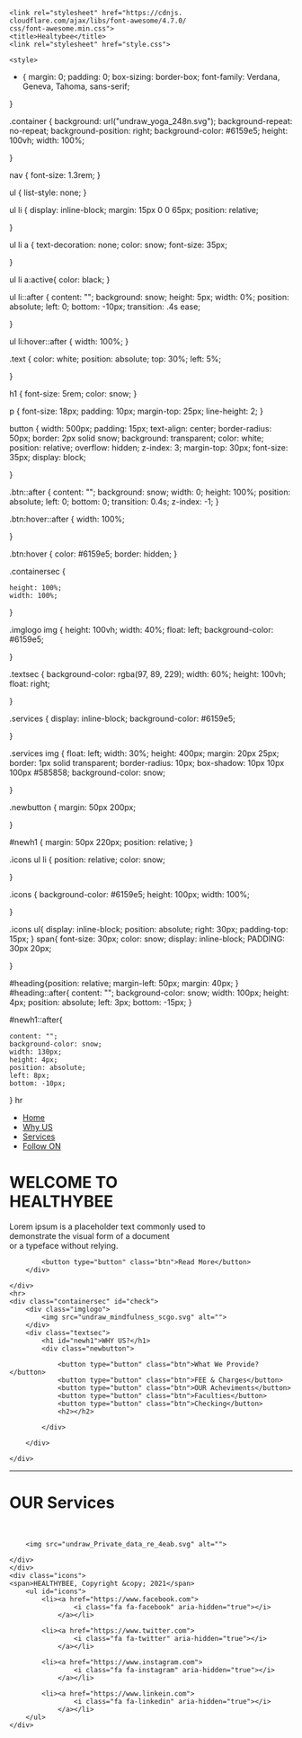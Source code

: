 <!DOCTYPE html>
<html>

<head>
	<meta charset="UTF-8">
	<meta http-equiv="X-UA-Compatible" content="IE=edge">
	<meta name="viewport" content="width=device-width, initial-scale=1.0">

	<link rel="stylesheet" href="https://cdnjs.
	cloudflare.com/ajax/libs/font-awesome/4.7.0/
	css/font-awesome.min.css">
	<title>Healtybee</title>
	<link rel="stylesheet" href="style.css">
	
	<style>
* {
    margin: 0;
    padding: 0;
    box-sizing: border-box;
    font-family: Verdana, Geneva, Tahoma, sans-serif;

}

.container {
    background: url("undraw_yoga_248n.svg");
    background-repeat: no-repeat;
    background-position: right;
    background-color: #6159e5;
    height: 100vh;
    width: 100%;

}

nav {
    font-size: 1.3rem;
}

ul {
    list-style: none;
}

ul li {
    display: inline-block;
    margin: 15px 0 0 65px;
    position: relative;

}

ul li a {
    text-decoration: none;
    color: snow;
    font-size: 35px;

}

ul li a:active{
    color: black;
}

ul li::after {
    content: "";
    background: snow;
    height: 5px;
    width: 0%;
    position: absolute;
    left: 0;
    bottom: -10px;
    transition: .4s ease;

}

ul li:hover::after {
    width: 100%;
}

.text {
    color: white;
    position: absolute;
    top: 30%;
    left: 5%;

}

h1 {
    font-size: 5rem;
    color: snow;
}

p {
    font-size: 18px;
    padding: 10px;
    margin-top: 25px;
    line-height: 2;
}



button {
    width: 500px;
    padding: 15px;
    text-align: center;
    border-radius: 50px;
    border: 2px solid snow;
    background: transparent;
    color: white;
    position: relative;
    overflow: hidden;
    z-index: 3;
    margin-top: 30px;
    font-size: 35px;
    display: block;

}

.btn::after {
    content: "";
    background: snow;
    width: 0;
    height: 100%;
    position: absolute;
    left: 0;
    bottom: 0;
    transition: 0.4s;
    z-index: -1;
}

.btn:hover::after {
    width: 100%;

}

.btn:hover {
    color: #6159e5;
    border: hidden;
}

.containersec {

    height: 100%;
    width: 100%;


}

.imglogo img {
    height: 100vh;
    width: 40%;
    float: left;
    background-color: #6159e5;

}

.textsec {
    background-color: rgba(97, 89, 229);
    width: 60%;
    height: 100vh;
    float: right;

}

.services {
    display: inline-block;
    background-color: #6159e5;

}

.services img {
    float: left;
    width: 30%;
    height: 400px;
    margin: 20px 25px;
    border: 1px solid transparent;
    border-radius: 10px;
    box-shadow: 10px 10px 100px #585858;
    background-color: snow;

}

.newbutton {
    margin: 50px 200px;

}

#newh1 {
    margin: 50px 220px;
    position: relative;
}

.icons ul li {
    position: relative;
    color: snow;


}

.icons {
    background-color: #6159e5;
    height: 100px;
    width: 100%;


}

.icons ul{
        display: inline-block;
        position: absolute;
        right: 30px;
        padding-top: 15px;
}
span{
    font-size: 30px;
    color: snow;
    display: inline-block;
    PADDING: 30px 20px;
   
}

#heading{position: relative;
    margin-left: 50px;
    margin: 40px;
}
#heading::after{
    content: "";
    background-color: snow;
    width: 100px;
    height: 4px;
    position: absolute;
    left: 3px;
    bottom: -15px;
}


#newh1::after{

    content: "";
    background-color: snow;
    width: 130px;
    height: 4px;
    position: absolute;
    left: 8px;
    bottom: -10px;
}
hr
	</style>
</head>

<body>
	<div class="container">
		<nav>
			<ul>
				<li><a href="#">Home</a></li>
				<li><a href="#check">Why US</a></li>
				<li><a href="#serv">Services</a></li>
				<li><a href="#icons">Follow ON</a></li>
			</ul>
		</nav>
		<div class="text">
			<h1>WELCOME TO<br>HEALTHYBEE</h1>
			<p>Lorem ipsum is a placeholder text commonly
				used to <br>demonstrate the visual form of a
				document <br>or a typeface without relying.</p>

			<button type="button" class="btn">Read More</button>
		</div>

	</div>
	<hr>
	<div class="containersec" id="check">
		<div class="imglogo">
			<img src="undraw_mindfulness_scgo.svg" alt="">
		</div>
		<div class="textsec">
			<h1 id="newh1">WHY US?</h1>
			<div class="newbutton">

				<button type="button" class="btn">What We Provide?</button>
				<button type="button" class="btn">FEE & Charges</button>
				<button type="button" class="btn">OUR Acheviments</button>
				<button type="button" class="btn">Faculties</button>
				<button type="button" class="btn">Checking</button>
				<h2></h2>

			</div>

		</div>

	</div>
<hr>
	<div class="services" id="serv">
		<h1 id="heading">OUR Services</h1>
		<img src="undraw_Activity_tracker_re_2lvv.svg" alt="">
		<img src="undraw_personal_training_0dqn.svg" alt="">
		<img src="undraw_fitness_stats_sht6 (1).svg" alt="">
		<img src="undraw_fitness_tracker_3033.svg" alt="">
		<img src="undraw_personal_trainer_ote3.svg" alt="">

		<img src="undraw_Private_data_re_4eab.svg" alt="">

	</div>
	</div>
	<div class="icons">
	<span>HEALTHYBEE, Copyright &copy; 2021</span>
		<ul id="icons">
			<li><a href="https://www.facebook.com">
					<i class="fa fa-facebook" aria-hidden="true"></i>
				</a></li>

			<li><a href="https://www.twitter.com">
					<i class="fa fa-twitter" aria-hidden="true"></i>
				</a></li>

			<li><a href="https://www.instagram.com">
					<i class="fa fa-instagram" aria-hidden="true"></i>
				</a></li>

			<li><a href="https://www.linkein.com">
					<i class="fa fa-linkedin" aria-hidden="true"></i>
				</a></li>
		</ul>
	</div>
</body>
